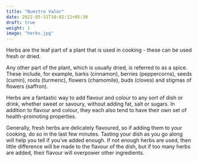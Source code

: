 ```yaml
---
title: "Nuestro Valor"
date: 2022-05-31T10:02:12+05:30
draft: true
weight: 1
image: "herbs.jpg"
---
```

Herbs are the leaf part of a plant that is used in cooking - these can be used fresh or dried.

Any other part of the plant, which is usually dried, is referred to as a spice. These include, for example, barks (cinnamon), berries (peppercorns), seeds (cumin), roots (turmeric), flowers (chamomile), buds (cloves) and stigmas of flowers (saffron).

Herbs are a fantastic way to add flavour and colour to any sort of dish or drink, whether sweet or savoury, without adding fat, salt or sugars. In addition to flavour and colour, they each also tend to have their own set of health-promoting properties.

Generally, fresh herbs are delicately flavoured, so if adding them to your cooking, do so in the last few minutes. Tasting your dish as you go along will help you tell if you’ve added enough. If not enough herbs are used, then little difference will be made to the flavour of the dish, but if too many herbs are added, their flavour will overpower other ingredients.
